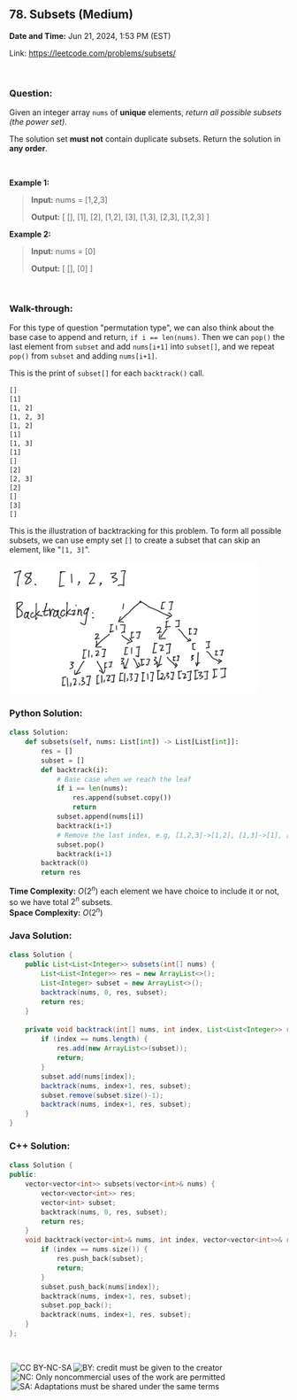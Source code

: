 ## 78. Subsets (Medium)
**Date and Time:** Jun 21, 2024, 1:53 PM (EST)

Link: https://leetcode.com/problems/subsets/

<br>

### Question:
Given an integer array `nums` of **unique** elements, _return all possible 
subsets (the power set)_.

The solution set __must not__ contain duplicate subsets. Return the solution in __any order__.

<br>

**Example 1:**
> **Input:** nums = [1,2,3]
> 
> **Output:** [ [], [1], [2], [1,2], [3], [1,3], [2,3], [1,2,3] ]

**Example 2:**
> **Input:** nums = [0]
> 
> **Output:** [ [], [0] ]

<br>

### Walk-through: 
For this type of question "permutation type", we can also think about the base case to append and return, `if i == len(nums)`. Then we can `pop()` the last element from `subset` and add `nums[i+1]` into `subset[]`, and we repeat `pop()` from `subset` and adding `nums[i+1]`.

This is the print of `subset[]` for each `backtrack()` call.
```
[]
[1]
[1, 2]
[1, 2, 3]
[1, 2]
[1]
[1, 3]
[1]
[]
[2]
[2, 3]
[2]
[]
[3]
[]
```

This is the illustration of backtracking for this problem. To form all possible subsets, we can use empty set `[]` to create a subset that can skip an element, like "`[1, 3]`". 

<img src="../images/78.png" width=450>

<br>

### Python Solution:
```python
class Solution:
    def subsets(self, nums: List[int]) -> List[List[int]]:
        res = []
        subset = []
        def backtrack(i):
            # Base case when we reach the leaf
            if i == len(nums):
                res.append(subset.copy())
                return
            subset.append(nums[i])
            backtrack(i+1)
            # Remove the last index, e.g, [1,2,3]->[1,2], [1,3]->[1], [2,3]->[2]
            subset.pop()
            backtrack(i+1)
        backtrack(0)
        return res
```
**Time Complexity:** $O(2^n)$ each element we have choice to include it or not, so we have total $2^n$ subsets. <br>
**Space Complexity:** $O(2^n)$

### Java Solution:
```java
class Solution {
    public List<List<Integer>> subsets(int[] nums) {
        List<List<Integer>> res = new ArrayList<>();
        List<Integer> subset = new ArrayList<>();
        backtrack(nums, 0, res, subset);
        return res;
    }

    private void backtrack(int[] nums, int index, List<List<Integer>> res, List<Integer> subset) {
        if (index == nums.length) {
            res.add(new ArrayList<>(subset));
            return;
        }
        subset.add(nums[index]);
        backtrack(nums, index+1, res, subset);
        subset.remove(subset.size()-1);
        backtrack(nums, index+1, res, subset);
    }
}
```

### C++ Solution:
```cpp
class Solution {
public:
    vector<vector<int>> subsets(vector<int>& nums) {
        vector<vector<int>> res;
        vector<int> subset;
        backtrack(nums, 0, res, subset);
        return res;
    }
    void backtrack(vector<int>& nums, int index, vector<vector<int>>& res, vector<int>& subset) {
        if (index == nums.size()) {
            res.push_back(subset);
            return;
        }
        subset.push_back(nums[index]);
        backtrack(nums, index+1, res, subset);
        subset.pop_back();
        backtrack(nums, index+1, res, subset);
    }
};
```

<br>

<img style="height:22px!important;margin-left:3px;vertical-align:text-bottom;" src="https://mirrors.creativecommons.org/presskit/icons/cc.svg?ref=chooser-v1" alt="CC BY-NC-SA" title="CC BY-NC-SA"><img style="height:22px!important;margin-left:3px;vertical-align:text-bottom;" src="https://mirrors.creativecommons.org/presskit/icons/by.svg?ref=chooser-v1" alt="BY: credit must be given to the creator" title="BY: credit must be given to the creator"><img style="height:22px!important;margin-left:3px;vertical-align:text-bottom;" src="https://mirrors.creativecommons.org/presskit/icons/nc.svg?ref=chooser-v1" alt="NC: Only noncommercial uses of the work are permitted" title="NC: Only noncommercial uses of the work are permitted"><img style="height:22px!important;margin-left:3px;vertical-align:text-bottom;" src="https://mirrors.creativecommons.org/presskit/icons/sa.svg?ref=chooser-v1" alt="SA: Adaptations must be shared under the same terms" title="SA: Adaptations must be shared under the same terms">